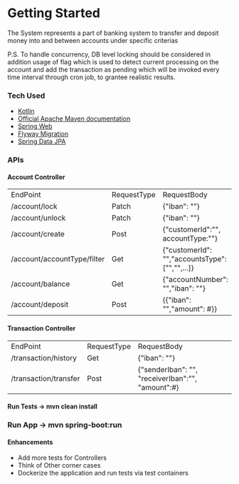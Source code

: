 # Getting Started

The System represents a part of banking system to transfer and deposit money into and between accounts under specific
criterias

P.S. To handle concurrency, DB level locking should be considered in addition usage of flag which is used to detect
current processing on the account and add the transaction as pending which will be invoked every time interval through
cron job, to grantee realistic results.

### Tech Used

* [Kotlin](https://kotlinlang.org/)
* [Official Apache Maven documentation](https://maven.apache.org/guides/index.html)
* [Spring Web](https://docs.spring.io/spring-boot/docs/2.6.0/reference/htmlsingle/#boot-features-developing-web-applications)
* [Flyway Migration](https://docs.spring.io/spring-boot/docs/2.6.0/reference/htmlsingle/#howto-execute-flyway-database-migrations-on-startup)
* [Spring Data JPA](https://docs.spring.io/spring-boot/docs/2.6.0/reference/htmlsingle/#boot-features-jpa-and-spring-data)

### APIs

#### Account Controller

<table>
<tr><td>EndPoint</td><td>RequestType</td><td>RequestBody</td></tr>
<tr><td>/account/lock</td><td>Patch</td><td>{"iban": ""}</td></tr>
<tr><td>/account/unlock</td><td>Patch</td><td>{"iban": ""}</td></tr>
<tr><td>/account/create</td><td>Post</td><td>{"customerId":"", accountType:""}</td></tr>
<tr><td>/account/accountType/filter</td><td>Get</td><td>{"customerId": "","accountsType": ["","",...]}</td></tr>
<tr><td>/account/balance</td><td>Get</td><td>{"accountNumber": "","iban": ""}</td></tr>
<tr><td>/account/deposit</td><td>Post</td><td>{{"iban": "","amount": #}}</td></tr>
</table>

#### Transaction Controller

<table>
<tr><td>EndPoint</td><td>RequestType</td><td>RequestBody</td></tr>
<tr><td>/transaction/history</td><td>Get</td><td>{"iban": ""}</td></tr>
<tr><td>/transaction/transfer</td><td>Post</td><td>{"senderIban": "", "receiverIban":"", "amount":#}</td></tr>
</table>

#### Run Tests -> mvn clean install
### Run App -> mvn spring-boot:run

#### Enhancements

* Add more tests for Controllers
* Think of Other corner cases
* Dockerize the application and run tests via test containers


